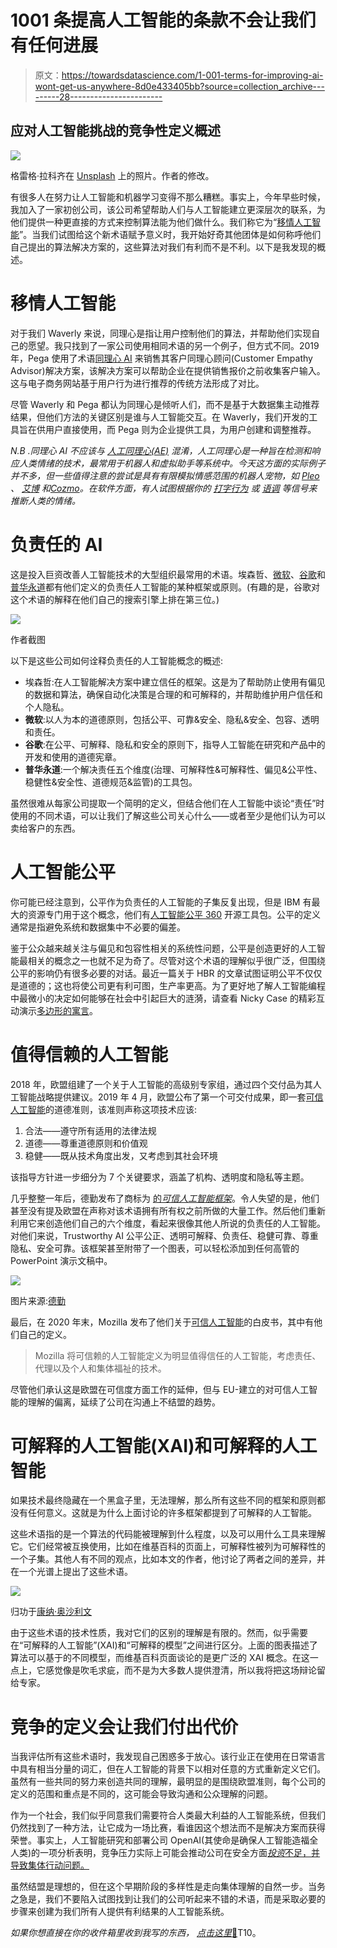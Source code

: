 # 1001 条提高人工智能的条款不会让我们有任何进展

> 原文：<https://towardsdatascience.com/1-001-terms-for-improving-ai-wont-get-us-anywhere-8d0e433405bb?source=collection_archive---------28----------------------->

## 应对人工智能挑战的竞争性定义概述

![](img/64c1e731f4a110f0d478ed3cd3bab92b.png)

格雷格·拉科齐在 [Unsplash](https://unsplash.com/s/photos/meditation?utm_source=unsplash&utm_medium=referral&utm_content=creditCopyText) 上的照片。作者的修改。

有很多人在努力让人工智能和机器学习变得不那么糟糕。事实上，今年早些时候，我加入了一家初创公司，该公司希望帮助人们与人工智能建立更深层次的联系，为他们提供一种更直接的方式来控制算法能为他们做什么。我们称它为“[移情人工智能](https://financialpost.com/technology/empathetic-ai-element-ai-co-founder-launching-new-platform-to-deliver-curated-online-content)”。当我们试图给这个新术语赋予意义时，我开始好奇其他团体是如何称呼他们自己提出的算法解决方案的，这些算法对我们有利而不是不利。以下是我发现的概述。

# 移情人工智能

对于我们 Waverly 来说，同理心是指让用户控制他们的算法，并帮助他们实现自己的愿望。我只找到了一家公司使用相同术语的另一个例子，但方式不同。2019 年，Pega 使用了术语[同理心 AI](https://www.pega.com/insights/articles/potential-empathetic-ai) 来销售其客户同理心顾问(Customer Empathy Advisor)解决方案，该解决方案可以帮助企业在提供销售报价之前收集客户输入。这与电子商务网站基于用户行为进行推荐的传统方法形成了对比。

尽管 Waverly 和 Pega 都认为同理心是倾听人们，而不是基于大数据集主动推荐结果，但他们方法的关键区别是谁与人工智能交互。在 Waverly，我们开发的工具旨在供用户直接使用，而 Pega 则为企业提供工具，为用户创建和调整推荐。

*N.B .同理心 AI 不应该与* [*人工同理心(AE)*](https://en.wikipedia.org/wiki/Artificial_empathy) *混淆，人工同理心是一种旨在检测和响应人类情绪的技术，最常用于机器人和虚拟助手等系统中。今天这方面的实际例子并不多，但一些值得注意的尝试是具有有限模拟情感范围的机器人宠物，如* [*Pleo*](https://www.pleoworld.com/pleo_rb/eng/index.php) *、* [*艾博*](https://us.aibo.com) *和*[*Cozmo*](https://www.digitaldreamlabs.com/pages/cozmo)*。在软件方面，有人试图根据你的* [*打字行为*](https://www.typingdna.com/focus) *或* [*语调*](https://www.bloomberg.com/news/newsletters/2020-08-31/amazon-s-halo-wearable-can-read-emotions-is-that-too-weird) *等信号来推断人类的情绪。*

# 负责任的 AI

这是投入巨资改善人工智能技术的大型组织最常用的术语。埃森哲、[微软](https://www.microsoft.com/en-us/ai/responsible-ai?activetab=pivot1%3aprimaryr6)、[谷歌](https://ai.google/responsibilities/responsible-ai-practices/)和[普华永道](https://www.pwc.com/gx/en/issues/data-and-analytics/artificial-intelligence/what-is-responsible-ai.html)都有他们定义的负责任人工智能的某种框架或原则。(有趣的是，谷歌对这个术语的解释在他们自己的搜索引擎上排在第三位。)

![](img/a276324c838063aafee629c516d0a9aa.png)

作者截图

以下是这些公司如何诠释负责任的人工智能概念的概述:

*   埃森哲:在人工智能解决方案中建立信任的框架。这是为了帮助防止使用有偏见的数据和算法，确保自动化决策是合理的和可解释的，并帮助维护用户信任和个人隐私。
*   **微软**:以人为本的道德原则，包括公平、可靠&安全、隐私&安全、包容、透明和责任。
*   **谷歌**:在公平、可解释、隐私和安全的原则下，指导人工智能在研究和产品中的开发和使用的道德宪章。
*   **普华永道**:一个解决责任五个维度(治理、可解释性&可解释性、偏见&公平性、稳健性&安全性、道德规范&监管)的工具包。

虽然很难从每家公司提取一个简明的定义，但结合他们在人工智能中谈论“责任”时使用的不同术语，可以让我们了解这些公司关心什么——或者至少是他们认为可以卖给客户的东西。

# 人工智能公平

你可能已经注意到，公平作为负责任的人工智能的子集反复出现，但是 IBM 有最大的资源专门用于这个概念，他们有[人工智能公平 360](https://aif360.mybluemix.net) 开源工具包。公平的定义通常是指避免系统和数据集中不必要的偏差。

鉴于公众越来越关注与偏见和包容性相关的系统性问题，公平是创造更好的人工智能最相关的概念之一也就不足为奇了。尽管对这个术语的理解似乎很广泛，但围绕公平的影响仍有很多必要的对话。最近一篇关于 HBR 的文章试图证明公平不仅仅是道德的；这也将使公司更有利可图，生产率更高。为了更好地了解人工智能编程中最微小的决定如何能够在社会中引起巨大的涟漪，请查看 Nicky Case 的精彩互动演示[多边形的寓言](https://ncase.me/polygons/)。

# 值得信赖的人工智能

2018 年，欧盟组建了一个关于人工智能的高级别专家组，通过四个交付品为其人工智能战略提供建议。2019 年 4 月，欧盟公布了第一个可交付成果，即一套[可信人工智能](https://digital-strategy.ec.europa.eu/en/library/ethics-guidelines-trustworthy-ai)的道德准则，该准则声称这项技术应该:

1.  合法——遵守所有适用的法律法规
2.  道德——尊重道德原则和价值观
3.  稳健——既从技术角度出发，又考虑到其社会环境

该指导方针进一步细分为 7 个关键要求，涵盖了机构、透明度和隐私等主题。

几乎整整一年后，德勤发布了商标为 [的*可信人工智能框架*](https://www2.deloitte.com/us/en/pages/deloitte-analytics/solutions/ethics-of-ai-framework.html)。令人失望的是，他们甚至没有提及欧盟在声称对该术语拥有所有权之前所做的大量工作。然后他们重新利用它来创造他们自己的六个维度，看起来很像其他人所说的负责任的人工智能。对他们来说，Trustworthy AI 公平公正、透明可解释、负责任、稳健可靠、尊重隐私、安全可靠。该框架甚至附带了一个图表，可以轻松添加到任何高管的 PowerPoint 演示文稿中。

![](img/ba7d5f9daa6a3c1deac1eefd009d7445.png)

图片来源:[德勤](https://www2.deloitte.com/us/en/pages/deloitte-analytics/solutions/ethics-of-ai-framework.html)

最后，在 2020 年末，Mozilla 发布了他们关于[可信人工智能](https://foundation.mozilla.org/en/insights/trustworthy-ai-whitepaper/)的白皮书，其中有他们自己的定义。

> Mozilla 将可信赖的人工智能定义为明显值得信任的人工智能，考虑责任、代理以及个人和集体福祉的技术。

尽管他们承认这是欧盟在可信度方面工作的延伸，但与 EU-建立的对可信人工智能的理解的偏离，延续了公司在沟通上不结盟的趋势。

# 可解释的人工智能(XAI)和可解释的人工智能

如果技术最终隐藏在一个黑盒子里，无法理解，那么所有这些不同的框架和原则都没有任何意义。这就是为什么上面讨论的许多框架都提到了可解释的人工智能。

这些术语指的是一个算法的代码能被理解到什么程度，以及可以用什么工具来理解它。它们经常被互换使用，比如在维基百科的页面上，可解释性被列为可解释性的一个子集。其他人有不同的观点，比如本文的作者，他讨论了两者之间的差异，并在一个光谱上提出了这些术语。

![](img/c8c9888f805425bc491ded6ffe3ef71f.png)

归功于[康纳·奥沙利文](https://medium.com/u/4ae48256fb37?source=post_page-----8d0e433405bb--------------------------------)

由于这些术语的技术性质，我对它们的区别的理解是有限的。然而，似乎需要在“可解释的人工智能”(XAI)和“可解释的模型”之间进行区分。上面的图表描述了算法可以基于的不同模型，而维基百科页面谈论的是更广泛的 XAI 概念。在这一点上，它感觉像是吹毛求疵，而不是为大多数人提供澄清，所以我将把这场辩论留给专家。

# 竞争的定义会让我们付出代价

当我评估所有这些术语时，我发现自己困惑多于放心。该行业正在使用在日常语言中具有相当分量的词汇，但在人工智能的背景下以相对任意的方式重新定义它们。虽然有一些共同的努力来创造共同的理解，最明显的是围绕欧盟准则，每个公司的定义的范围和重点是不同的，这可能会导致沟通和公众理解的问题。

作为一个社会，我们似乎同意我们需要符合人类最大利益的人工智能系统，但我们仍然找到了一种方法，让它成为一场比赛，看谁因这个想法而不是解决方案而获得荣誉。事实上，人工智能研究和部署公司 OpenAI(其使命是确保人工智能造福全人类)的一项分析表明，竞争压力实际上可能会推动公司在安全方面[*投资*不足，并导致集体行动问题。](https://openai.com/blog/cooperation-on-safety/)

虽然结盟是理想的，但在这个早期阶段的多样性是走向集体理解的自然一步。当务之急是，我们不要陷入试图找到让我们的公司听起来不错的术语，而是采取必要的步骤来创建为我们所有人提供有利结果的人工智能系统。

*如果你想直接在你的收件箱里收到我写的东西，* [*点击这里*💌](https://www.charliegedeon.com/)T10。